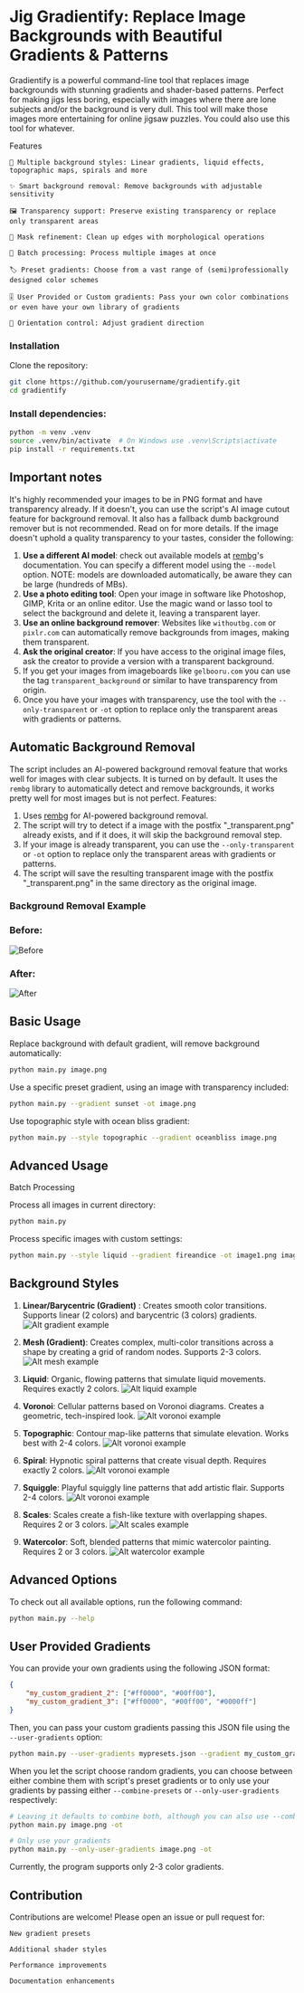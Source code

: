 # Jig Gradientify: Replace Image Backgrounds with Beautiful Gradients & Patterns

Gradientify is a powerful command-line tool that replaces image backgrounds with stunning gradients and shader-based patterns. Perfect for making jigs less boring, especially with images where there are lone subjects and/or the background is very dull. This tool will make those images more entertaining for online jigsaw puzzles. You could also use this tool for whatever.

Features

    🎨 Multiple background styles: Linear gradients, liquid effects, topographic maps, spirals and more

    ✨ Smart background removal: Remove backgrounds with adjustable sensitivity

    🖼️ Transparency support: Preserve existing transparency or replace only transparent areas

    🧪 Mask refinement: Clean up edges with morphological operations

    🔄 Batch processing: Process multiple images at once

    🏷️ Preset gradients: Choose from a vast range of (semi)professionally designed color schemes

    🎚️ User Provided or Custom gradients: Pass your own color combinations or even have your own library of gradients

    📐 Orientation control: Adjust gradient direction

### Installation

Clone the repository:

```bash
git clone https://github.com/yourusername/gradientify.git
cd gradientify
```

### Install dependencies:

```bash
python -m venv .venv
source .venv/bin/activate  # On Windows use .venv\Scripts\activate
pip install -r requirements.txt
```

## Important notes
It's highly recommended your images to be in PNG format and have transparency already. If it doesn't, you can use the script's AI image cutout feature for background removal. It also has a fallback dumb background remover but is not recommended. Read on for more details.
If the image doesn't uphold a quality transparency to your tastes, consider the following:
1. **Use a different AI model**: check out available models at [rembg](https://github.com/danielgatis/rembg)'s documentation. You can specify a different model using the `--model` option. NOTE: models are downloaded automatically, be aware they can be large (hundreds of MBs).
2. **Use a photo editing tool**: Open your image in software like Photoshop, GIMP, Krita or an online editor. Use the magic wand or lasso tool to select the background and delete it, leaving a transparent layer.
3. **Use an online background remover**: Websites like `withoutbg.com` or `pixlr.com` can automatically remove backgrounds from images, making them transparent.
4. **Ask the original creator**: If you have access to the original image files, ask the creator to provide a version with a transparent background.
5. If you get your images from imageboards like `gelbooru.com` you can use the tag `transparent_background` or similar to have transparency from origin.
6. Once you have your images with transparency, use the tool with the `--only-transparent`  or `-ot` option to replace only the transparent areas with gradients or patterns.

## Automatic Background Removal
The script includes an AI-powered background removal feature that works well for images with clear subjects. It is turned on by default. It uses the `rembg` library to automatically detect and remove backgrounds, it works pretty well for most images but is not perfect.
Features:
1. Uses [rembg](https://github.com/danielgatis/rembg) for AI-powered background removal.
2. The script will try to detect if a image with the postfix "_transparent.png" already exists, and if it does, it will skip the background removal step.
3. If your image is already transparent, you can use the `--only-transparent` or `-ot` option to replace only the transparent areas with gradients or patterns.
4. The script will save the resulting transparent image with the postfix "_transparent.png" in the same directory as the original image.

### Background Removal Example

### Before:
![Before](./doc/whitebgtest.png)
### After:
![After](./doc/whitebgtest_output_weddingdayblues.png)

## Basic Usage

Replace background with default gradient, will remove background automatically:
```bash
python main.py image.png
```

Use a specific preset gradient, using an image with transparency included:
```bash
python main.py --gradient sunset -ot image.png
```

Use topographic style with ocean bliss gradient:
```bash
python main.py --style topographic --gradient oceanbliss image.png
```

## Advanced Usage

Batch Processing

Process all images in current directory:
```bash
python main.py
```

Process specific images with custom settings:
```bash
python main.py --style liquid --gradient fireandice -ot image1.png image2.jpg
```

## Background Styles

1. **Linear/Barycentric (Gradient)** :
Creates smooth color transitions. Supports linear (2 colors) and barycentric (3 colors) gradients.
![Alt gradient example](./doc/alpha-ykk-transparent_output_cyberpunk.png)

2. **Mesh (Gradient)**:
Creates complex, multi-color transitions across a shape by creating a grid of random nodes. Supports 2-3 colors.
![Alt mesh example](./doc/5_output_goldenlagoon_mesh.png)

3. **Liquid**:
Organic, flowing patterns that simulate liquid movements. Requires exactly 2 colors.
![Alt liquid example](./doc/rin-touhou-transparent_output_spicy_sunset_liquid.png)

4. **Voronoi**:
Cellular patterns based on Voronoi diagrams. Creates a geometric, tech-inspired look.
![Alt voronoi example](./doc/1_output_bubblegum_voronoi.png)

5. **Topographic**:
Contour map-like patterns that simulate elevation. Works best with 2-4 colors.
![Alt voronoi example](./doc/2_output_weddingdayblues_topographic.png)

6. **Spiral**:
Hypnotic spiral patterns that create visual depth. Requires exactly 2 colors.
![Alt voronoi example](./doc/3_output_skymint_spiral.png)

7. **Squiggle**:
Playful squiggly line patterns that add artistic flair. Supports 2-4 colors.
![Alt voronoi example](./doc/4_output_goldenlagoon_squiggle.png)

8. **Scales**:
Scales create a fish-like texture with overlapping shapes. Requires 2 or 3 colors.
![Alt scales example](./doc/6_output_paloalto_scales.png)

9. **Watercolor**:
Soft, blended patterns that mimic watercolor painting. Requires 2 or 3 colors.
![Alt watercolor example](./doc/7_output_abyssalblue_watercolor.png)

## Advanced Options
To check out all available options, run the following command:
```bash
python main.py --help
```

## User Provided Gradients
You can provide your own gradients using the following JSON format:
```json
{
    "my_custom_gradient_2": ["#ff0000", "#00ff00"],
    "my_custom_gradient_3": ["#ff0000", "#00ff00", "#0000ff"]
}
```

Then, you can pass your custom gradients passing this JSON file using the `--user-gradients` option:
```bash
python main.py --user-gradients mypresets.json --gradient my_custom_gradient_2 image.png
```

When you let the script choose random gradients, you can choose between either combine them with script's preset gradients or to only use your gradients by passing either `--combine-presets` or `--only-user-gradients` respectively:
```bash
# Leaving it defaults to combine both, although you can also use --combine-presets to be explicit
python main.py image.png -ot

# Only use your gradients
python main.py --only-user-gradients image.png -ot
```

Currently, the program supports only 2-3 color gradients.

## Contribution

Contributions are welcome! Please open an issue or pull request for:

    New gradient presets

    Additional shader styles

    Performance improvements

    Documentation enhancements
